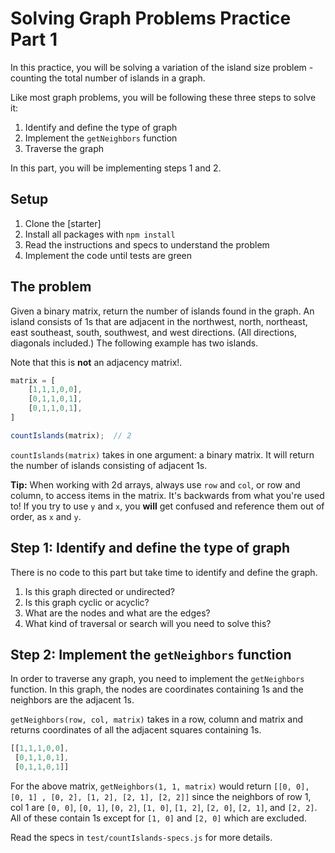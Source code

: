 # Solving Graph Problems Practice Part 1

In this practice, you will be solving a variation of the island size problem - 
counting the total number of islands in a graph.

Like most graph problems, you will be following these three steps to solve it:

1. Identify and define the type of graph
2. Implement the `getNeighbors` function
3. Traverse the graph

In this part, you will be implementing steps 1 and 2.

## Setup

1. Clone the [starter]
2. Install all packages with `npm install`
3. Read the instructions and specs to understand the problem
4. Implement the code until tests are green

## The problem

Given a binary matrix, return the number of islands found in the graph. An 
island consists of 1s that are adjacent in the northwest, north, northeast, east
southeast, south, southwest, and west directions. (All directions, diagonals 
included.) The following example has two islands.

Note that this is **not** an adjacency matrix!.

```js
matrix = [
    [1,1,1,0,0],
    [0,1,1,0,1],
    [0,1,1,0,1],
]

countIslands(matrix);  // 2
```

`countIslands(matrix)` takes in one argument: a binary matrix. It will return 
the number of islands consisting of adjacent 1s.


**Tip:** When working with 2d arrays, always use `row` and `col`, or row and
column, to access items in the matrix.  It's backwards from what you're used to!
If you try to use `y` and `x`, you **will** get confused and reference them out
of order, as `x` and `y`.

## Step 1: Identify and define the type of graph

There is no code to this part but take time to identify and define the graph.

1. Is this graph directed or undirected?
2. Is this graph cyclic or acyclic?
3. What are the nodes and what are the edges?
4. What kind of traversal or search will you need to solve this?

## Step 2: Implement the `getNeighbors` function

In order to traverse any graph, you need to implement the `getNeighbors`
function. In this graph, the nodes are coordinates containing 1s and the
neighbors are the adjacent 1s.

`getNeighbors(row, col, matrix)` takes in a row, column and matrix and returns
coordinates of all the adjacent squares containing 1s.

```js
[[1,1,1,0,0],
 [0,1,1,0,1],
 [0,1,1,0,1]]
```

For the above matrix, `getNeighbors(1, 1, matrix)` would return `[[0, 0], [0, 1]
, [0, 2], [1, 2], [2, 1], [2, 2]]` since the neighbors of row 1, col 1 are `[0, 0]`, `[0, 1]`, `[0, 2]`, `[1, 0]`, `[1, 2]`, `[2, 0]`, `[2, 1]`, and `[2, 2]`. All of these contain 1s except for `[1, 0]` and `[2, 0]` which are excluded.

Read the specs in `test/countIslands-specs.js` for more details.